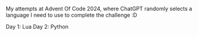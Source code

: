 My attempts at Advent Of Code 2024, where ChatGPT randomly selects a language I need to use to complete the challenge :D

Day 1: Lua
Day 2: Python
